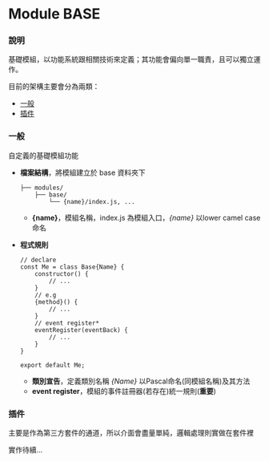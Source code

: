 # Module BASE

### 說明

基礎模組，以功能系統跟相關技術來定義；其功能會偏向單一職責，且可以獨立運作。

目前的架構主要會分為兩類：

- [一般](#一般)
- [插件](#插件)

### 一般

自定義的基礎模組功能

- **檔案結構**，將模組建立於 base 資料夾下

    ```
    ├── modules/
        ├── base/
            └── {name}/index.js, ...
    ```

    - **{name}**，模組名稱，index.js 為模組入口，*{name}* 以lower camel case命名

- **程式規則**

    ```
    // declare
    const Me = class Base{Name} {
        constructor() {
            // ...
        }
        // e.g
        {method}() {
            // ...
        }
        // event register*
        eventRegister(eventBack) {
            // ...
        }
    }

    export default Me;
    ```

    - **類別宣告**，定義類別名稱 *{Name}* 以Pascal命名(同模組名稱)及其方法
    - **event register**，模組的事件註冊器(若存在)統一規則(**重要**)

### 插件

主要是作為第三方套件的通道，所以介面會盡量單純，邏輯處理則實做在套件裡

實作待續...
